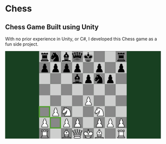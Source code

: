 # Chess
## Chess Game Built using Unity
With no prior experience in Unity, or C#, I developed this Chess game as a fun side project.

<img width="550" src="Images/Chess_in_action.png">
